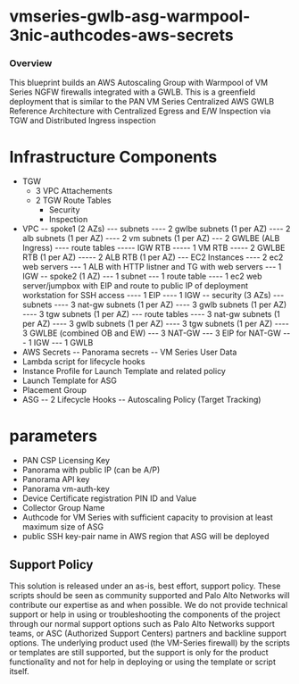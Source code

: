 # vmseries-gwlb-asg-warmpool-3nic-authcodes-aws-secrets


### Overview
This blueprint builds an AWS Autoscaling Group with Warmpool of VM Series NGFW firewalls integrated with a GWLB.  This is a greenfield deployment that is similar to the PAN VM Series Centralized AWS GWLB Reference Architecture with Centralized Egress and E/W Inspection via TGW and Distributed Ingress inspection

# Infrastructure Components
- TGW
  - 3 VPC Attachements
  - 2 TGW Route Tables
    - Security
    - Inspection
- VPC
-- spoke1 (2 AZs)
--- subnets
---- 2 gwlbe subnets (1 per AZ)
---- 2 alb subnets (1 per AZ)
---- 2 vm subnets (1 per AZ)
--- 2 GWLBE (ALB Ingress)
---- route tables
----- IGW RTB
----- 1 VM RTB
----- 2 GWLBE RTB (1 per AZ)
----- 2 ALB RTB (1 per AZ)
--- EC2 Instances
---- 2 ec2 web servers
--- 1 ALB with HTTP listner and TG with web servers
--- 1 IGW
-- spoke2 (1 AZ)
--- 1 subnet
--- 1 route table
---- 1 ec2 web server/jumpbox with EIP and route to public IP of deployment workstation for SSH access
---- 1 EIP
---- 1 IGW
-- security (3 AZs)
--- subnets
---- 3 nat-gw subnets (1 per AZ)
---- 3 gwlb subnets (1 per AZ)
---- 3 tgw subnets (1 per AZ)
--- route tables
---- 3 nat-gw subnets (1 per AZ)
---- 3 gwlb subnets (1 per AZ)
---- 3 tgw subnets (1 per AZ)
---- 3 GWLBE (combined OB and EW)
--- 3 NAT-GW
--- 3 EIP for NAT-GW
--- 1 IGW
--- 1 GWLB
- AWS Secrets
-- Panorama secrets
-- VM Series User Data
- Lambda script for lifecycle hooks
- Instance Profile for Launch Template and related policy
- Launch Template for ASG
- Placement Group
- ASG
-- 2 Lifecycle Hooks
-- Autoscaling Policy (Target Tracking)

# parameters
- PAN CSP Licensing Key
- Panorama with public IP (can be A/P)
- Panorama API key
- Panorama vm-auth-key 
- Device Certificate registration PIN ID and Value
- Collector Group Name
- Authcode for VM Series with sufficient capacity to provision at least maximum size of ASG
- public SSH key-pair name in AWS region that ASG will be deployed

## Support Policy
This solution is released under an as-is, best effort, support policy. These scripts should be seen as community supported and Palo Alto Networks will contribute our expertise as and when possible. We do not provide technical support or help in using or troubleshooting the components of the project through our normal support options such as Palo Alto Networks support teams, or ASC (Authorized Support Centers) partners and backline support options. The underlying product used (the VM-Series firewall) by the scripts or templates are still supported, but the support is only for the product functionality and not for help in deploying or using the template or script itself.


